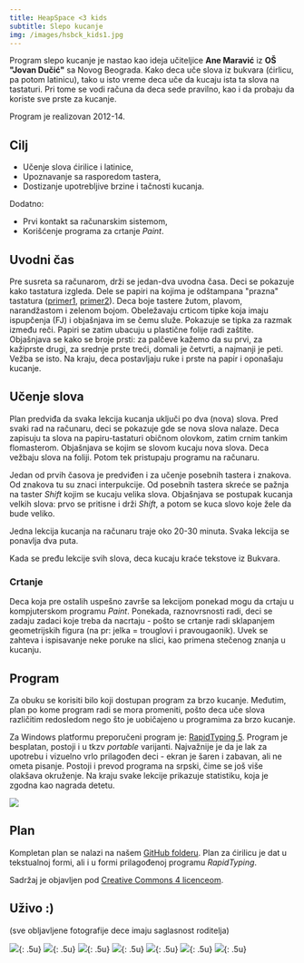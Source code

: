 ```yaml
---
title: HeapSpace <3 kids
subtitle: Slepo kucanje
img: /images/hsbck_kids1.jpg
---
```


Program slepo kucanje je nastao kao ideja učiteljice **Ane Maravić**
iz **OŠ "Jovan Dučić"** sa Novog Beograda. Kako deca uče slova iz bukvara
(ćirlicu, pa potom latinicu), tako u isto vreme deca uče da kucaju ista ta slova
na tastaturi. Pri tome se vodi računa da deca sede pravilno, kao i da probaju
da koriste sve prste za kucanje.

Program je realizovan 2012-14.

## Cilj

+ Učenje slova ćirilice i latinice,
+ Upoznavanje sa rasporedom tastera,
+ Dostizanje upotrebljive brzine i tačnosti kucanja.

Dodatno:

+ Prvi kontakt sa računarskim sistemom,
+ Korišćenje programa za crtanje _Paint_.


## Uvodni čas

Pre susreta sa računarom, drži se jedan-dva uvodna časa. Deci se pokazuje
kako tastatura izgleda. Dele se papiri na kojima je odštampana "prazna" tastatura
([primer1](Blank_BRSB_Keyboard_Layout.svg), [primer2](katsbits-keyboard.png)).
Deca boje tastere žutom, plavom, narandžastom i zelenom bojom.
Obeležavaju crticom  tipke koja imaju ispupčenja (FJ) i objašnjava im se čemu služe.
Pokazuje se tipka za razmak između reči. Papiri se zatim ubacuju u plastične folije
radi zaštite. Objašnjava se kako se broje prsti: za palčeve kažemo da su prvi,
za kažiprste drugi, za srednje prste treći, domali je četvrti, a najmanji je peti.
Vežba se isto. Na kraju, deca postavljaju ruke i prste na papir i oponašaju
kucanje.


## Učenje slova

Plan predviđa da svaka lekcija kucanja uključi po dva (nova) slova. Pred svaki
rad na računaru, deci se pokazuje gde se nova slova nalaze. Deca zapisuju ta
slova na papiru-tastaturi običnom olovkom, zatim crnim tankim flomasterom.
Objašnjava se kojim se slovom kucaju nova slova. Deca vežbaju slova na foliji.
Potom tek pristupaju programu na računaru.

Jedan od prvih časova je predviđen i za učenje posebnih tastera i znakova.
Od znakova tu su znaci interpukcije. Od posebnih tastera skreće se pažnja na
taster _Shift_ kojim se kucaju velika slova. Objašnjava se postupak kucanja
velkih slova: prvo se pritisne i drži _Shift_, a potom se kuca slovo koje žele
da bude veliko.

Jedna lekcija kucanja na računaru traje oko 20-30 minuta. Svaka lekcija se ponavlja
dva puta.

Kada se pređu lekcije svih slova, deca kucaju kraće tekstove iz Bukvara.


### Crtanje

Deca koja pre ostalih uspešno završe sa lekcijom ponekad mogu da crtaju
u kompjuterskom programu _Paint_. Ponekada, raznovrsnosti radi, deci se
zadaju zadaci koje treba da nacrtaju - pošto se crtanje radi sklapanjem
geometrijskih figura (na pr: jelka = trouglovi i pravougaonik). Uvek se
zahteva i ispisavanje neke poruke na slici, kao primena stečenog znanja
u kucanju.


## Program

Za obuku se korisiti bilo koji dostupan program za brzo kucanje. Međutim,
plan po kome program radi se mora promeniti, pošto deca uče slova
različitim redosledom nego što je uobičajeno u programima za brzo kucanje.

Za Windows platformu preporučeni program je: [RapidTyping 5](http://www.rapidtyping.com/downloads.html).
Program je besplatan, postoji i u tkzv _portable_ varijanti. Najvažnije je da
je lak za upotrebu i vizuelno vrlo prilagođen deci - ekran je šaren i zabavan,
ali ne ometa pisanje. Postoji i prevod programa na srpski, čime se još više
olakšava okruženje. Na kraju svake lekcije prikazuje statistiku, koja je zgodna
kao nagrada detetu.

![](rapidtyping.png)


## Plan

Kompletan plan se nalazi na našem [GitHub folderu](https://github.com/HeapSpace/kids/tree/master/slepo-kucanje).
Plan za ćirilicu je dat u tekstualnoj formi, ali i u formi prilagođenoj
programu _RapidTyping_.

Sadržaj je objavljen pod [Creative Commons 4 licenceom](http://creativecommons.org/licenses/by/4.0/).

## Uživo :)

(sve obljavljene fotografije dece imaju saglasnost roditelja)

![](dscn4558.jpg){: .5u}
![](dscn4481.jpg){: .5u}
![](dscn4560.jpg){: .5u}
![](dscn4559.jpg){: .5u}
![](dscn4557.jpg){: .5u}
![](dscn4561.jpg){: .5u}
![](dscn4480.jpg){: .5u}